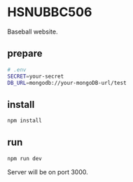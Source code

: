 # HSNUBBC506

Baseball website.

## prepare

```bash
# .env
SECRET=your-secret
DB_URL=mongodb://your-mongoDB-url/test
```

## install

```bash
npm install
```

## run

```bash
npm run dev
```

Server will be on port 3000.
